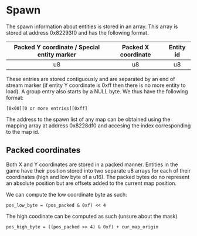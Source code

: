 # Spawn

The spawn information about entities is stored in an array. This array is stored at
address 0x82293f0 and has the following format.

| Packed Y coordinate / Special entity marker | Packed X coordinate | Entity id |
| :-----------------: | :-----------------: | :-------: |
| u8                  | u8                  | u8        |

These entries are stored contiguously and are separated by an end of stream marker
(if entity Y coordinate is 0xff then there is no more entity to load). A group entry
also starts by a NULL byte. We thus have the following format:

```
[0x00][0 or more entries][0xff]
```

The address to the spawn list of any map can be obtained using the mapping array at
address 0x8228df0 and accesing the index corresponding to the map id.

## Packed coordinates
Both X and Y coordinates are stored in a packed manner. Entities in the game have their
position stored into two separate u8 arrays for each of their coordinates (high and
low byte of a u16). The packed bytes do no represent an absolute position but are offsets
added to the current map position.

We can compute the low coordinate byte as such:

```
pos_low_byte = (pos_packed & 0xf) << 4
```

The high coodinate can be computed as such (unsure about the mask)

```
pos_high_byte = ((pos_packed >> 4) & 0xf) + cur_map_origin
```
